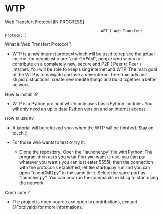 # WTP
Web Transfert Protocol [IN PROGRESS]

                                                WPT ( Web Transfert Protocol ) 


What is Web Transfert Protocol ? 

  - WTP is a new internet protocol which will be used to replace the actual internet for people who are "anti-GAFAM", 
people who wants to contribute on a completely new, secure and P2P ( Peer to Peer ) Internet. You will be able to keep using internet and WTP. 
The main goal of the WTP is to navigate and use a new internet free from ads and stupid distractions, create new inedite things and build together a better network.
  
  
How to install it? 

  - WTP is a Python protocol which only uses basic Python modules.
  You will only need an up to date Python version and an internet access.
  
How to use it? 

  - A tutorial will be released soon when the WTP will be finished. 
   Stay on touch :) 

  - For those who wants to test or try it: 
    - Clone the repository; Open the "launcher.py" file with Python;
    The program then asks you what Port you want to use, you can put whatever you want ( you can just enter 5555);
    then the connection with the protocol is etablished, let the startup.py run and you can open "openCMD.py" in the same time. Select the same port as "launcher.py".
    You can now run the commands existing to start using the network 
    
Contribute ? 

  - The project is open-source and open to contributions, contact @Torzivalds for more informations.
  
  
 
  


